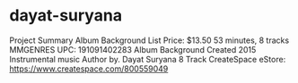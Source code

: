# dayat-suryana
Project Summary  Album Background  List Price: $13.50  53 minutes, 8 tracks  MMGENRES  UPC: 191091402283  Album Background  Created 2015  Instrumental music  Author by. Dayat Suryana  8 Track    CreateSpace eStore: https://www.createspace.com/800559049    

